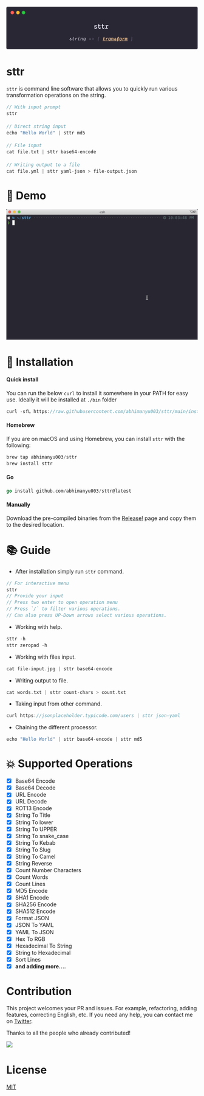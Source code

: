 ![sttr](./media/banner.png)

# sttr

`sttr` is command line software that allows you to quickly run various transformation operations on the string.

```go
// With input prompt
sttr

// Direct string input
echo "Hello World" | sttr md5

// File input
cat file.txt | sttr base64-encode

// Writing output to a file
cat file.yml | sttr yaml-json > file-output.json
```

# :movie_camera: Demo

![sttr demo](./media/demo.gif)


# :battery: Installation

#### Quick install

You can run the below `curl` to install it somewhere in your PATH for easy use.
Ideally it will be installed at `./bin` folder

```go
curl -sfL https://raw.githubusercontent.com/abhimanyu003/sttr/main/install.sh | sh
```

#### Homebrew

If you are on macOS and using Homebrew, you can install `sttr` with the following:

```go
brew tap abhimanyu003/sttr
brew install sttr
```

#### Go 

```go
go install github.com/abhimanyu003/sttr@latest
```

#### Manually

Download the pre-compiled binaries from the [Release!](https://github.com/abhimanyu003/sttr/releases) page and copy them to the desired location.

# :books: Guide

* After installation simply run `sttr` command.

```go
// For interactive menu
sttr 
// Provide your input
// Press two enter to open operation menu
// Press `/` to filter various operations.
// Can also press UP-Down arrows select various operations.
```

* Working with help.

```go
sttr -h
sttr zeropad -h
```

* Working with files input.

```go
cat file-input.jpg | sttr base64-encode
```

* Writing output to file.

```go
cat words.txt | sttr count-chars > count.txt
```

* Taking input from other command.

```go
curl https://jsonplaceholder.typicode.com/users | sttr json-yaml
```

* Chaining the different processor.

```go
echo "Hello World" | sttr base64-encode | sttr md5
```


# :boom: Supported Operations


- [x] Base64 Encode
- [x] Base64 Decode
- [x] URL Encode
- [x] URL Decode
- [x] ROT13 Encode
- [x] String To Title
- [x] String To lower
- [x] String To UPPER
- [x] String To snake_case
- [x] String To Kebab
- [x] String To Slug
- [x] String To Camel
- [x] String Reverse
- [x] Count Number Characters
- [x] Count Words
- [x] Count Lines
- [x] MD5 Encode
- [x] SHA1 Encode
- [x] SHA256 Encode
- [x] SHA512 Encode
- [x] Format JSON
- [x] JSON To YAML
- [x] YAML To JSON
- [x] Hex To RGB
- [x] Hexadecimal To String
- [x] String to Hexadecimal
- [x] Sort Lines
- [x] **and adding more....**

# Contribution

This project welcomes your PR and issues.
For example, refactoring, adding features, correcting English, etc.
If you need any help, you can contact me on [Twitter](https://twitter.com/abhimanyu003).

Thanks to all the people who already contributed!

<a href="https://github.com/abhimanyu003/sttr/graphs/contributors">
  <img src="https://contributors-img.web.app/image?repo=abhimanyu003/sttr" />
</a>

# License

[MIT](./LICENSE)
